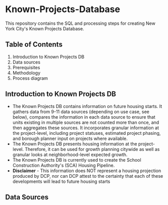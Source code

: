 # Known-Projects-Database

This repository contains the SQL and processing steps for creating New York City's Known Projects Database.

## Table of Contents
1. Introduction to Known Projects DB
2. Data sources
3. Prerequisites
4. Methodology
5. Process diagram

## Introduction to Known Projects DB
- The Known Projects DB contains information on future housing starts. It gathers data from 9-11 data sources (depending on use case, see below), compares the information in each data source to ensure that units existing in multiple sources are not counted more than once, and then aggregates these sources. It incorporates granular information at the project-level, including project statuses, estimated project phasing, and borough planner input on projects where available.
- The Known Projects DB presents housing information at the project-level. Therefore, it can be used for growth planning citywide as well as granular looks at neighborhood-level expected growth.
- The Known Projects DB is currently used to create the School Construction Authority's (SCA) Housing Pipeline.
- **Disclaimer** - This information does NOT represent a housing projection produced by DCP, nor can DCP attest to the certainty that each of these developments will lead to future housing starts

## Data Sources
